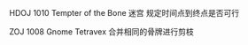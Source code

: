 HDOJ 1010 Tempter of the Bone             迷宫 规定时间点到终点是否可行

ZOJ 1008 Gnome Tetravex                     合并相同的骨牌进行剪枝